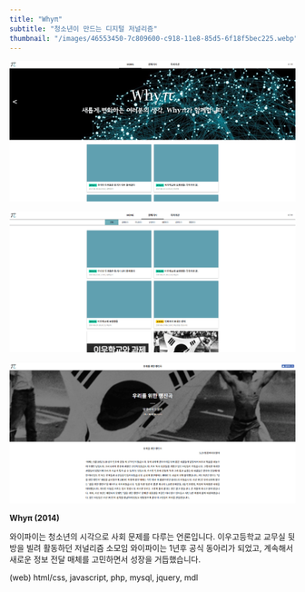 ```yaml
---
title: "Whyπ"
subtitle: "청소년이 만드는 디지털 저널리즘"
thumbnail: "/images/46553450-7c809600-c918-11e8-85d5-6f18f5bec225.webp"
---
```


![](/images/46553450-7c809600-c918-11e8-85d5-6f18f5bec225.webp)

![](/images/46553451-7c809600-c918-11e8-8bad-672e67b1e20a.webp)

![](/images/46553452-7d192c80-c918-11e8-8446-da60e40b017c.webp)

**Whyπ (2014)**

와이파이는 청소년의 시각으로 사회 문제를 다루는 언론입니다. 이우고등학교 교무실 뒷방을 빌려 활동하던 저널리즘 소모임 와이파이는 1년후 공식 동아리가 되었고, 계속해서 새로운 정보 전달 매체를 고민하면서 성장을 거듭했습니다.

(web) html/css, javascript, php, mysql, jquery, mdl
